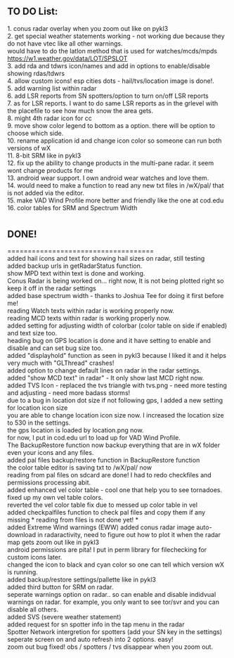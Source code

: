 

## TO DO List: 

1\. conus radar overlay when you zoom out like on pykl3   
2\. get special weather statements working - not working due because they do not have vtec like all other warnings.  
would have to do the latlon method that is used for watches/mcds/mpds  
https://w1.weather.gov/data/LOT/SPSLOT  
3\. add rda and tdwrs icon/names and add in options to enable/disable showing rdas/tdwrs   
4\. allow custom icons! esp cities dots - hail/tvs/location image is done!.    
5\. add warning list within radar  
6\. add LSR reports from SN spotters/option to turn on/off LSR reports  
7\. as for LSR reports.  I want to do same LSR reports as in the grlevel with the placefile to see how much snow the area gets.    
8\. might 4th radar icon for cc  
9\. move show color legend to bottom as a option.  there will be option to choose which side.     
10\. rename application id and change icon color so someone can run both versions of wX   
11\. 8-bit SRM like in pykl3  
12\. fix up the ability to change products in the multi-pane radar. it seem wont change products for me  
13\. android wear support. I own android wear watches and love them.      
14\. would need to make a function to read any new txt files in /wX/pal/ that is not added via the editor.  
15\. make VAD Wind Profile more better and friendly  like the one at cod.edu    
16\. color tables for SRM and Spectrum Width 


#
## DONE!
====================================  
added hail icons and text for showing hail sizes on radar, still testing  
added backup urls in getRadarStatus function.  
show MPD text within text is done and working.   
Conus Radar is being worked on... right now, It is not being plotted right  so keep it off in the radar settings  
added base spectrum width - thanks to Joshua Tee for doing it first before me!  
reading Watch texts within radar is working properly now.  
reading MCD texts within radar is working properly now.  
added setting for adjusting width of colorbar (color table on side if enabled) and text size too.  
heading bug on GPS location is done and it have setting to enable and disable and can set bug size too.    
added "displayhold" function as seen in pykl3 because I liked it and it helps very much with "GLThread" crashes!  
added option to change default lines on radar in the radar settings.  
added "show MCD text" in radar" - It only show last MCD right now.  
added TVS Icon - replaced the tvs triangle with tvs.png - need more testing and adjusting - need more badass storms!  
due to a bug in location dot size if not following gps, I added a new setting for location icon size  
you are able to change location icon size now.  I increased the location size to 530 in the settings.    
the gps location is loaded by location.png now.    
for now, I put in cod.edu url to load up for VAD Wind Profile.  
The BackupRestore function now backup everything that are in wX folder even your icons and any files.  
added pal files backup/restore function in BackupRestore function  
the color table editor is saving txt to /wX/pal/ now  
reading from pal files on sdcard are done!  I had to redo checkfiles and permissions processing abit.   
added enhanced vel color table - cool one that help you to see tornadoes.     
fixed up my own vel table colors.     
reverted the vel color table fix due to messed up color table in vel  
added checkpalfiles function to check pal files and copy them if any missing * reading from files is not done yet! *       
added Extreme Wind warnings (EWW) 
added conus radar image auto-download in radaractivity, need to figure out how to plot it when the radar map gets zoom out like in pykl3  
android permissions are pita! I put in perm library for filechecking for custom icons later.    
changed the icon to black and cyan color so one can tell which version wX is running.    
added backup/restore settings/pallette like in pykl3    
added third button for SRM on radar.    
seperate warnings option on radar.. so can enable and disable indidvual warnings on radar. for example, you only want to see tor/svr and you can disable all others.  
added SVS (severe weather statement)  
added request for sn spotter info in the tap menu in the radar  
Spotter Network intergretion for spotters (add your SN key in the settings)   
seperate screen on and auto refresh into 2 options. easy!   
zoom out bug fixed!  obs / spotters / tvs disappear when you zoom out.  

  
